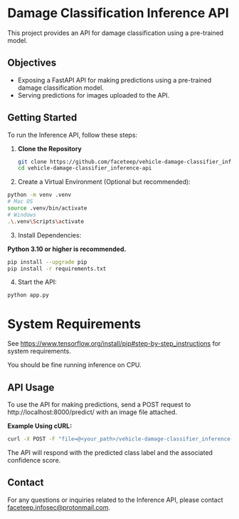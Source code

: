 # Damage Classification Inference API

This project provides an API for damage classification using a pre-trained model.

## Objectives

- Exposing a FastAPI API for making predictions using a pre-trained damage classification model.
- Serving predictions for images uploaded to the API.

## Getting Started

To run the Inference API, follow these steps:

1. **Clone the Repository**

   ```bash
   git clone https://github.com/faceteep/vehicle-damage-classifier_inference-api.git
   cd vehicle-damage-classifier_inference-api
   ```

2. Create a Virtual Environment (Optional but recommended):

```bash
python -m venv .venv
# Mac OS
source .venv/bin/activate
# Windows
.\.venv\Scripts\activate
```

3. Install Dependencies:

**Python 3.10 or higher is recommended.**

```bash
pip install --upgrade pip
pip install -r requirements.txt
```

4. Start the API:

```bash
python app.py
```

# System Requirements

See https://www.tensorflow.org/install/pip#step-by-step_instructions for system requirements.

You should be fine running inference on CPU.

## API Usage
To use the API for making predictions, send a POST request to http://localhost:8000/predict/ with an image file attached.

**Example Using cURL:**

```bash
curl -X POST -F "file=@<your_path>/vehicle-damage-classifier_inference-api/test_images/adversarial-example.jpg" http://localhost:8000/predict/
```
The API will respond with the predicted class label and the associated confidence score.

## Contact
For any questions or inquiries related to the Inference API, please contact faceteep.infosec@protonmail.com.
